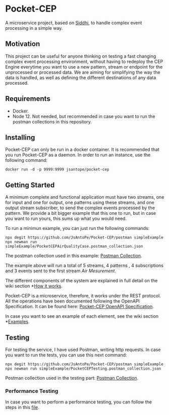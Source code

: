 # Pocket-CEP

A microservice project, based on [Siddhi](https://siddhi.io/), to handle complex event processing in a simple way.

## Motivation

This project can be useful for anyone thinking on testing a fast changing complex event processing environment, without having to redeploy the CEP Engine everytime you want to use a new pattern, stream or endpoint for the unprocessed or processed data. We are aiming for simplifying the way the data is handled, as well as defining the different destinations of any data processed.

## Requirements

* Docker.
* Node 12. Not needed, but recommended in case you want to run the postman collections in this repository.

## Installing

Pocket-CEP can only be run in a docker container. It is recommended that you run Pocket-CEP as a daemon. In order to run an instance, use the following command:

```
docker run -d -p 9999:9999 jsantope/pocket-cep
```

## Getting Started

A minimum complete and functional application must have two streams, one for input and one for output, one patterns using these streams, and one output stream subscriber, to send the complex events processed by the pattern. We provide a bit bigger example that this one to run, but in case you want to run yours, this sums up what you would need.

To run a minimun example, you can just run the following commands:

```
npx degit https://github.com/JsAntoPe/Pocket-CEP/postman simpleExample
npx newman run simpleExample/PocketCEPAirQualityCase.postman_collection.json
```

The postman collection used in this example: [Postman Collection](https://documenter.getpostman.com/view/9546113/T1DmEyqh).

The example above will run a total of 5 streams, 4 patterns , 4 subscriptions and 3 events sent to the first stream *Air Mesurement*.

The different components of the system are explained in full detail on the wiki section *[How it works](https://github.com/JsAntoPe/Pocket-CEP/wiki/How-it-works).

Pocket-CEP is a microservice, therefore, it works under the REST protocol. All the operations have been documented following the OpenAPI Specification. It can be found here: [Pocket-CEP OpenAPI Specification](https://app.swaggerhub.com/apis/JsAntoPe/pocket-cep/0.8.0).

In case you want to see an example of each element, see the wiki section *[Examples](https://github.com/JsAntoPe/Pocket-CEP/wiki/Examples).

## Testing

For testing the service, I have used Postman, writing http requests. In case you want to run the tests, you can use this next command:

```
npx degit https://github.com/JsAntoPe/Pocket-CEP/postman simpleExample
npx newman run simpleExample/PocketCEPTesting.postman_collection.json
```
Postman collection used in the testing part: [Postman Collection](https://documenter.getpostman.com/view/9546113/T1DmEyqo).

### Performance Testing
In case you want to perform a performance testing, you can follow the steps in this [file](https://github.com/JsAntoPe/Pocket-CEP/blob/master/performance.md).
